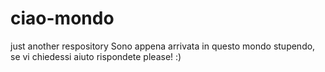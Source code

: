 # ciao-mondo
just another respository
Sono appena arrivata in questo mondo stupendo, se vi chiedessi aiuto rispondete please! :)

